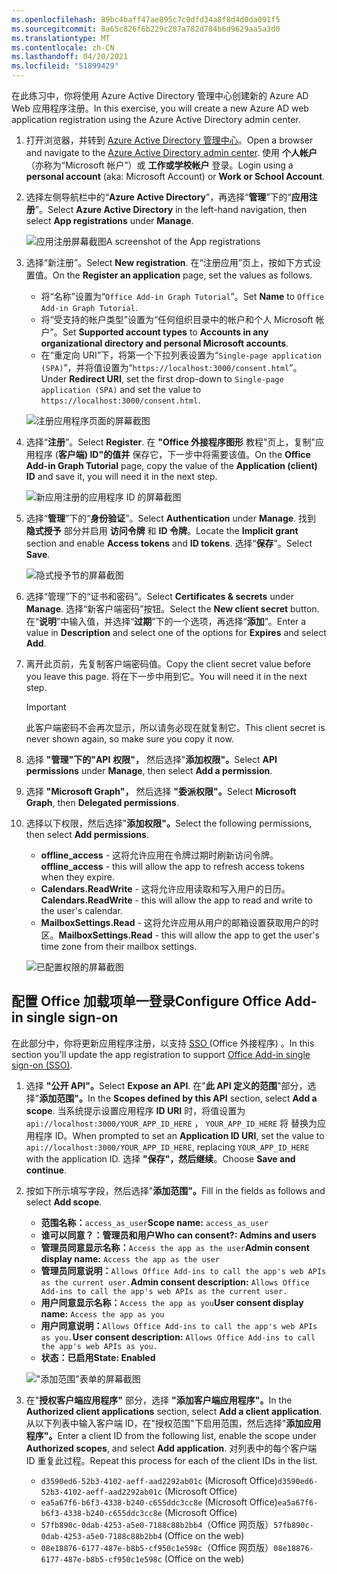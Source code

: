 ```yaml
---
ms.openlocfilehash: 89bc4baff47ae895c7c0dfd34a8f8d4d0da091f5
ms.sourcegitcommit: 8a65c826f6b229c287a782d784b6d9629aa5a3d0
ms.translationtype: MT
ms.contentlocale: zh-CN
ms.lasthandoff: 04/20/2021
ms.locfileid: "51899429"
---
```

<!-- markdownlint-disable MD002 MD041 -->

<span data-ttu-id="96588-101">在此练习中，你将使用 Azure Active Directory 管理中心创建新的 Azure AD Web 应用程序注册。</span><span class="sxs-lookup"><span data-stu-id="96588-101">In this exercise, you will create a new Azure AD web application registration using the Azure Active Directory admin center.</span></span>

1. <span data-ttu-id="96588-102">打开浏览器，并转到 [Azure Active Directory 管理中心](https://aad.portal.azure.com)。</span><span class="sxs-lookup"><span data-stu-id="96588-102">Open a browser and navigate to the [Azure Active Directory admin center](https://aad.portal.azure.com).</span></span> <span data-ttu-id="96588-103">使用 **个人帐户**（亦称为“Microsoft 帐户”）或 **工作或学校帐户** 登录。</span><span class="sxs-lookup"><span data-stu-id="96588-103">Login using a **personal account** (aka: Microsoft Account) or **Work or School Account**.</span></span>

1. <span data-ttu-id="96588-104">选择左侧导航栏中的“**Azure Active Directory**”，再选择“**管理**”下的“**应用注册**”。</span><span class="sxs-lookup"><span data-stu-id="96588-104">Select **Azure Active Directory** in the left-hand navigation, then select **App registrations** under **Manage**.</span></span>

    ![<span data-ttu-id="96588-105">应用注册屏幕截图</span><span class="sxs-lookup"><span data-stu-id="96588-105">A screenshot of the App registrations</span></span> ](images/app-registrations.png)

1. <span data-ttu-id="96588-106">选择“新注册”。</span><span class="sxs-lookup"><span data-stu-id="96588-106">Select **New registration**.</span></span> <span data-ttu-id="96588-107">在“注册应用”页上，按如下方式设置值。</span><span class="sxs-lookup"><span data-stu-id="96588-107">On the **Register an application** page, set the values as follows.</span></span>

    - <span data-ttu-id="96588-108">将“名称”设置为“`Office Add-in Graph Tutorial`”。</span><span class="sxs-lookup"><span data-stu-id="96588-108">Set **Name** to `Office Add-in Graph Tutorial`.</span></span>
    - <span data-ttu-id="96588-109">将“受支持的帐户类型”设置为“任何组织目录中的帐户和个人 Microsoft 帐户”。</span><span class="sxs-lookup"><span data-stu-id="96588-109">Set **Supported account types** to **Accounts in any organizational directory and personal Microsoft accounts**.</span></span>
    - <span data-ttu-id="96588-110">在“重定向 URI”下，将第一个下拉列表设置为“`Single-page application (SPA)`”，并将值设置为“`https://localhost:3000/consent.html`”。</span><span class="sxs-lookup"><span data-stu-id="96588-110">Under **Redirect URI**, set the first drop-down to `Single-page application (SPA)` and set the value to `https://localhost:3000/consent.html`.</span></span>

    ![注册应用程序页面的屏幕截图](images/register-an-app.png)

1. <span data-ttu-id="96588-112">选择“**注册**”。</span><span class="sxs-lookup"><span data-stu-id="96588-112">Select **Register**.</span></span> <span data-ttu-id="96588-113">在 **"Office 外接程序图形** 教程"页上，复制"应用程序 (**客户端) ID"的值并** 保存它，下一步中将需要该值。</span><span class="sxs-lookup"><span data-stu-id="96588-113">On the **Office Add-in Graph Tutorial** page, copy the value of the **Application (client) ID** and save it, you will need it in the next step.</span></span>

    ![新应用注册的应用程序 ID 的屏幕截图](images/application-id.png)

1. <span data-ttu-id="96588-115">选择“**管理**”下的“**身份验证**”。</span><span class="sxs-lookup"><span data-stu-id="96588-115">Select **Authentication** under **Manage**.</span></span> <span data-ttu-id="96588-116">找到 **隐式授予** 部分并启用 **访问令牌** 和 **ID 令牌**。</span><span class="sxs-lookup"><span data-stu-id="96588-116">Locate the **Implicit grant** section and enable **Access tokens** and **ID tokens**.</span></span> <span data-ttu-id="96588-117">选择“**保存**”。</span><span class="sxs-lookup"><span data-stu-id="96588-117">Select **Save**.</span></span>

    ![隐式授予节的屏幕截图](./images/aad-implicit-grant.png)

1. <span data-ttu-id="96588-119">选择“管理”下的“证书和密码”。</span><span class="sxs-lookup"><span data-stu-id="96588-119">Select **Certificates & secrets** under **Manage**.</span></span> <span data-ttu-id="96588-120">选择“新客户端密码”按钮。</span><span class="sxs-lookup"><span data-stu-id="96588-120">Select the **New client secret** button.</span></span> <span data-ttu-id="96588-121">在“**说明**”中输入值，并选择“**过期**”下的一个选项，再选择“**添加**”。</span><span class="sxs-lookup"><span data-stu-id="96588-121">Enter a value in **Description** and select one of the options for **Expires** and select **Add**.</span></span>

1. <span data-ttu-id="96588-122">离开此页前，先复制客户端密码值。</span><span class="sxs-lookup"><span data-stu-id="96588-122">Copy the client secret value before you leave this page.</span></span> <span data-ttu-id="96588-123">将在下一步中用到它。</span><span class="sxs-lookup"><span data-stu-id="96588-123">You will need it in the next step.</span></span>

    > [!IMPORTANT]
    > <span data-ttu-id="96588-124">此客户端密码不会再次显示，所以请务必现在就复制它。</span><span class="sxs-lookup"><span data-stu-id="96588-124">This client secret is never shown again, so make sure you copy it now.</span></span>

1. <span data-ttu-id="96588-125">选择 **"管理"下的"API** **权限"，** 然后选择"**添加权限"。**</span><span class="sxs-lookup"><span data-stu-id="96588-125">Select **API permissions** under **Manage**, then select **Add a permission**.</span></span>

1. <span data-ttu-id="96588-126">选择 **"Microsoft Graph"，** 然后选择 **"委派权限"。**</span><span class="sxs-lookup"><span data-stu-id="96588-126">Select **Microsoft Graph**, then **Delegated permissions**.</span></span>

1. <span data-ttu-id="96588-127">选择以下权限，然后选择"**添加权限"。**</span><span class="sxs-lookup"><span data-stu-id="96588-127">Select the following permissions, then select **Add permissions**.</span></span>

    - <span data-ttu-id="96588-128">**offline_access** - 这将允许应用在令牌过期时刷新访问令牌。</span><span class="sxs-lookup"><span data-stu-id="96588-128">**offline_access** - this will allow the app to refresh access tokens when they expire.</span></span>
    - <span data-ttu-id="96588-129">**Calendars.ReadWrite** - 这将允许应用读取和写入用户的日历。</span><span class="sxs-lookup"><span data-stu-id="96588-129">**Calendars.ReadWrite** - this will allow the app to read and write to the user's calendar.</span></span>
    - <span data-ttu-id="96588-130">**MailboxSettings.Read** - 这将允许应用从用户的邮箱设置获取用户的时区。</span><span class="sxs-lookup"><span data-stu-id="96588-130">**MailboxSettings.Read** - this will allow the app to get the user's time zone from their mailbox settings.</span></span>

    ![已配置权限的屏幕截图](images/configured-permissions.png)

## <a name="configure-office-add-in-single-sign-on"></a><span data-ttu-id="96588-132">配置 Office 加载项单一登录</span><span class="sxs-lookup"><span data-stu-id="96588-132">Configure Office Add-in single sign-on</span></span>

<span data-ttu-id="96588-133">在此部分中，你将更新应用程序注册，以支持 [SSO ](https://docs.microsoft.com/office/dev/add-ins/develop/sso-in-office-add-ins) (Office 外接程序) 。</span><span class="sxs-lookup"><span data-stu-id="96588-133">In this section you'll update the app registration to support [Office Add-in single sign-on (SSO)](https://docs.microsoft.com/office/dev/add-ins/develop/sso-in-office-add-ins).</span></span>

1. <span data-ttu-id="96588-134">选择 **"公开 API"。**</span><span class="sxs-lookup"><span data-stu-id="96588-134">Select **Expose an API**.</span></span> <span data-ttu-id="96588-135">在"**此 API 定义的范围**"部分，选择"**添加范围"。**</span><span class="sxs-lookup"><span data-stu-id="96588-135">In the **Scopes defined by this API** section, select **Add a scope**.</span></span> <span data-ttu-id="96588-136">当系统提示设置应用程序 **ID URI** 时，将值设置为 `api://localhost:3000/YOUR_APP_ID_HERE` ， `YOUR_APP_ID_HERE` 将 替换为应用程序 ID。</span><span class="sxs-lookup"><span data-stu-id="96588-136">When prompted to set an **Application ID URI**, set the value to `api://localhost:3000/YOUR_APP_ID_HERE`, replacing `YOUR_APP_ID_HERE` with the application ID.</span></span> <span data-ttu-id="96588-137">选择 **"保存"，然后继续**。</span><span class="sxs-lookup"><span data-stu-id="96588-137">Choose **Save and continue**.</span></span>

1. <span data-ttu-id="96588-138">按如下所示填写字段，然后选择"**添加范围"。**</span><span class="sxs-lookup"><span data-stu-id="96588-138">Fill in the fields as follows and select **Add scope**.</span></span>

    - <span data-ttu-id="96588-139">**范围名称：**`access_as_user`</span><span class="sxs-lookup"><span data-stu-id="96588-139">**Scope name:** `access_as_user`</span></span>
    - <span data-ttu-id="96588-140">**谁可以同意？：管理员和用户**</span><span class="sxs-lookup"><span data-stu-id="96588-140">**Who can consent?: Admins and users**</span></span>
    - <span data-ttu-id="96588-141">**管理员同意显示名称：**`Access the app as the user`</span><span class="sxs-lookup"><span data-stu-id="96588-141">**Admin consent display name:** `Access the app as the user`</span></span>
    - <span data-ttu-id="96588-142">**管理员同意说明：**`Allows Office Add-ins to call the app's web APIs as the current user.`</span><span class="sxs-lookup"><span data-stu-id="96588-142">**Admin consent description:** `Allows Office Add-ins to call the app's web APIs as the current user.`</span></span>
    - <span data-ttu-id="96588-143">**用户同意显示名称：**`Access the app as you`</span><span class="sxs-lookup"><span data-stu-id="96588-143">**User consent display name:** `Access the app as you`</span></span>
    - <span data-ttu-id="96588-144">**用户同意说明：**`Allows Office Add-ins to call the app's web APIs as you.`</span><span class="sxs-lookup"><span data-stu-id="96588-144">**User consent description:** `Allows Office Add-ins to call the app's web APIs as you.`</span></span>
    - <span data-ttu-id="96588-145">**状态：已启用**</span><span class="sxs-lookup"><span data-stu-id="96588-145">**State: Enabled**</span></span>

    !["添加范围"表单的屏幕截图](images/add-scope.png)

1. <span data-ttu-id="96588-147">在"**授权客户端应用程序"** 部分，选择 **"添加客户端应用程序"。**</span><span class="sxs-lookup"><span data-stu-id="96588-147">In the **Authorized client applications** section, select **Add a client application**.</span></span> <span data-ttu-id="96588-148">从以下列表中输入客户端 ID，在"授权范围"下启用范围，然后选择"**添加应用程序"。**</span><span class="sxs-lookup"><span data-stu-id="96588-148">Enter a client ID from the following list, enable the scope under **Authorized scopes**, and select **Add application**.</span></span> <span data-ttu-id="96588-149">对列表中的每个客户端 ID 重复此过程。</span><span class="sxs-lookup"><span data-stu-id="96588-149">Repeat this process for each of the client IDs in the list.</span></span>

    - <span data-ttu-id="96588-150">`d3590ed6-52b3-4102-aeff-aad2292ab01c` (Microsoft Office)</span><span class="sxs-lookup"><span data-stu-id="96588-150">`d3590ed6-52b3-4102-aeff-aad2292ab01c` (Microsoft Office)</span></span>
    - <span data-ttu-id="96588-151">`ea5a67f6-b6f3-4338-b240-c655ddc3cc8e` (Microsoft Office)</span><span class="sxs-lookup"><span data-stu-id="96588-151">`ea5a67f6-b6f3-4338-b240-c655ddc3cc8e` (Microsoft Office)</span></span>
    - <span data-ttu-id="96588-152">`57fb890c-0dab-4253-a5e0-7188c88b2bb4`（Office 网页版）</span><span class="sxs-lookup"><span data-stu-id="96588-152">`57fb890c-0dab-4253-a5e0-7188c88b2bb4` (Office on the web)</span></span>
    - <span data-ttu-id="96588-153">`08e18876-6177-487e-b8b5-cf950c1e598c`（Office 网页版）</span><span class="sxs-lookup"><span data-stu-id="96588-153">`08e18876-6177-487e-b8b5-cf950c1e598c` (Office on the web)</span></span>
